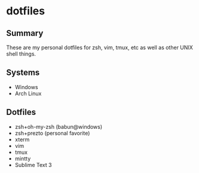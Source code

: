 dotfiles
======

## Summary

These are my personal dotfiles for zsh, vim, tmux, etc as well as other UNIX shell things.

## Systems

* Windows
* Arch Linux

## Dotfiles
* zsh+oh-my-zsh (babun@windows)
* zsh+prezto (personal favorite)
* xterm
* vim
* tmux
* mintty
* Sublime Text 3
